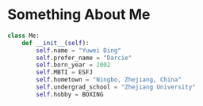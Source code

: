 # Something About Me


```python
class Me:
    def __init__(self):
        self.name = "Yuwei Ding"
        self.prefer_name = "Darcie"
        self.born_year = 2002
        self.MBTI = ESFJ
        self.hometown = "Ningbo, Zhejiang, China"
        self.undergrad_school = "Zhejiang University"
        self.hobby = BOXING
```

<!--more-->


